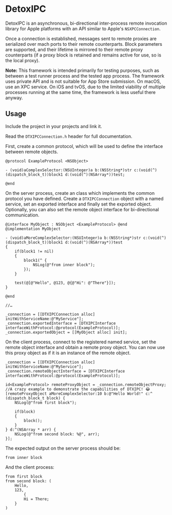 # DetoxIPC

DetoxIPC is an asynchronous, bi-directional inter-process remote invocation library for Apple platforms with an API similar to Apple's `NSXPCConnection`.

Once a connection is established, messages sent to remote proxies are serialized over mach ports to their remote counterparts. Block parameters are supported, and their lifetime is mirrored to their remote proxy counterparts (if a proxy block is retained and remains active for use, so is the local proxy).

**Note:** This framework is intended primarily for testing purposes, such as between a test runner process and the tested app process. The framework uses private API and is not suitable for App Store submission. On macOS, use an XPC service. On iOS and tvOS, due to the limited viability of multiple processes running at the same time, the framework is less useful there anyway.

## Usage

Include the project in your projects and link it.

Read the `DTXIPCConnection.h` header for full documentation.

First, create a common protocol, which will be used to define the interface between remote objects.

```objc
@protocol ExampleProtocol <NSObject>

- (void)aComplexSelector:(NSUInteger)a b:(NSString*)str c:(void(^)(dispatch_block_t))block1 d:(void(^)(NSArray*))test;

@end
```

On the server process, create an class which implements the common protocol you have defined. Create a `DTXIPCConnection` object with a named service, set an exported interface and finally set the exported object. Optionally, you can also set the remote object interface for bi-directional communication.

```objc
@interface MyObject : NSObject <ExampleProtocol> @end
@implementation MyObject
  
- (void)aMoreComplexSelector:(NSUInteger)a b:(NSString*)str c:(void(^)(dispatch_block_t))block1 d:(void(^)(NSArray*))test
{
	if(block1 != nil)
	{
		block1(^ {
			NSLog(@"from inner block");
		});
	}
	
	test(@[@"Hello", @123, @{@"Hi": @"There"}]);
}

@end

//…
  
_connection = [[DTXIPCConnection alloc] initWithServiceName:@"MyService"];
_connection.exportedInterface = [DTXIPCInterface interfaceWithProtocol:@protocol(ExampleProtocol)];
_connection.exportedObject = [[MyObject alloc] init];
```

On the client process, connect to the registered named service, set the remote object interface and obtain a remote proxy object. You can now use this proxy object as if it is an instance of the remote object.

```objc
_connection = [[DTXIPCConnection alloc] initWithServiceName:@"MyService"];
_connection.remoteObjectInterface = [DTXIPCInterface interfaceWithProtocol:@protocol(ExampleProtocol)];

id<ExampleProtocol> remoteProxyObject = _connection.remoteObjectProxy;
//A crazy example to demonstrate the capabilities of DTXIPC! 😂
[remoteProxyObject aMoreComplexSelector:10 b:@"Hello World!" c:^ (dispatch_block_t block) {
	NSLog(@"from first block");
	
	if(block)
	{
		block();
	}
} d:^(NSArray * arr) {
	NSLog(@"from second block: %@", arr);
}];
```

The expected output on the server process should be:

```
from inner block
```


And the client process:

```
from first block
from second block: (
    Hello,
    123,
        {
        Hi = There;
    }
)
```
